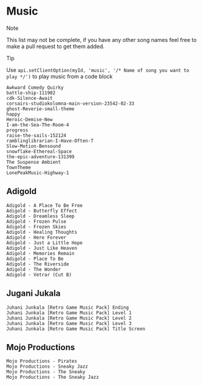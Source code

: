 # Music
> [!NOTE]
> This list may not be complete, if you have any other song names feel free to make a pull request to get them added.

> [!TIP]
> Use `api.setClientOption(myId, 'music', '/* Name of song you want to play */')` to play music from a code block
```
Awkward Comedy Quirky
battle-ship-111902
cdk-Silence-Await
corsairs-studiokolomna-main-version-23542-02-33
ghost-Reverie-small-theme
happy
Heroic-Demise-New
I-am-the-Sea-The-Room-4
progress
raise-the-sails-152124
ramblinglibrarian-I-Have-Often-T
Slow-Motion-Bensound
snowflake-Ethereal-Space
the-epic-adventure-131399
The Suspense Ambient
TownTheme
LonePeakMusic-Highway-1
```
## Adigold
```
Adigold - A Place To Be Free
Adigold - Butterfly Effect
Adigold - Dreamless Sleep
Adigold - Frozen Pulse
Adigold - Frozen Skies
Adigold - Healing Thoughts
Adigold - Here Forever
Adigold - Just a Little Hope
Adigold - Just Like Heaven
Adigold - Memories Remain
Adigold - Place To Be
Adigold - The Riverside
Adigold - The Wonder
Adigold - Vetrar (Cut B)
```
## Jugani Jukala
```
Juhani Junkala [Retro Game Music Pack] Ending
Juhani Junkala [Retro Game Music Pack] Level 1
Juhani Junkala [Retro Game Music Pack] Level 2
Juhani Junkala [Retro Game Music Pack] Level 3
Juhani Junkala [Retro Game Music Pack] Title Screen
```
## Mojo Productions
```
Mojo Productions - Pirates
Mojo Productions - Sneaky Jazz
Mojo Productions - The Sneaky
Mojo Productions - The Sneaky Jazz
```